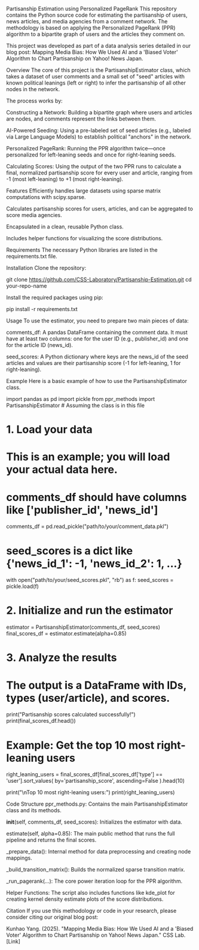 Partisanship Estimation using Personalized PageRank
This repository contains the Python source code for estimating the partisanship of users, news articles, and media agencies from a comment network. The methodology is based on applying the Personalized PageRank (PPR) algorithm to a bipartite graph of users and the articles they comment on.

This project was developed as part of a data analysis series detailed in our blog post: Mapping Media Bias: How We Used AI and a 'Biased Voter' Algorithm to Chart Partisanship on Yahoo! News Japan.

Overview
The core of this project is the PartisanshipEstimator class, which takes a dataset of user comments and a small set of "seed" articles with known political leanings (left or right) to infer the partisanship of all other nodes in the network.

The process works by:

Constructing a Network: Building a bipartite graph where users and articles are nodes, and comments represent the links between them.

AI-Powered Seeding: Using a pre-labeled set of seed articles (e.g., labeled via Large Language Models) to establish political "anchors" in the network.

Personalized PageRank: Running the PPR algorithm twice—once personalized for left-leaning seeds and once for right-leaning seeds.

Calculating Scores: Using the output of the two PPR runs to calculate a final, normalized partisanship score for every user and article, ranging from -1 (most left-leaning) to +1 (most right-leaning).

Features
Efficiently handles large datasets using sparse matrix computations with scipy.sparse.

Calculates partisanship scores for users, articles, and can be aggregated to score media agencies.

Encapsulated in a clean, reusable Python class.

Includes helper functions for visualizing the score distributions.

Requirements
The necessary Python libraries are listed in the requirements.txt file.

Installation
Clone the repository:

git clone https://github.com/CSS-Laboratory/Partisanship-Estimation.git
cd your-repo-name

Install the required packages using pip:

pip install -r requirements.txt

Usage
To use the estimator, you need to prepare two main pieces of data:

comments_df: A pandas DataFrame containing the comment data. It must have at least two columns: one for the user ID (e.g., publisher_id) and one for the article ID (news_id).

seed_scores: A Python dictionary where keys are the news_id of the seed articles and values are their partisanship score (-1 for left-leaning, 1 for right-leaning).

Example
Here is a basic example of how to use the PartisanshipEstimator class.

import pandas as pd
import pickle
from ppr_methods import PartisanshipEstimator # Assuming the class is in this file

# 1. Load your data
# This is an example; you will load your actual data here.
# comments_df should have columns like ['publisher_id', 'news_id']
comments_df = pd.read_pickle("path/to/your/comment_data.pkl")

# seed_scores is a dict like {'news_id_1': -1, 'news_id_2': 1, ...}
with open("path/to/your/seed_scores.pkl", "rb") as f:
    seed_scores = pickle.load(f)

# 2. Initialize and run the estimator
estimator = PartisanshipEstimator(comments_df, seed_scores)
final_scores_df = estimator.estimate(alpha=0.85)

# 3. Analyze the results
# The output is a DataFrame with IDs, types (user/article), and scores.
print("Partisanship scores calculated successfully!")
print(final_scores_df.head())

# Example: Get the top 10 most right-leaning users
right_leaning_users = final_scores_df[final_scores_df['type'] == 'user'].sort_values(
    by='partisanship_score', ascending=False
).head(10)

print("\nTop 10 most right-leaning users:")
print(right_leaning_users)

Code Structure
ppr_methods.py: Contains the main PartisanshipEstimator class and its methods.

__init__(self, comments_df, seed_scores): Initializes the estimator with data.

estimate(self, alpha=0.85): The main public method that runs the full pipeline and returns the final scores.

_prepare_data(): Internal method for data preprocessing and creating node mappings.

_build_transition_matrix(): Builds the normalized sparse transition matrix.

_run_pagerank(...): The core power iteration loop for the PPR algorithm.

Helper Functions: The script also includes functions like kde_plot for creating kernel density estimate plots of the score distributions.

Citation
If you use this methodology or code in your research, please consider citing our original blog post:

Kunhao Yang. (2025). "Mapping Media Bias: How We Used AI and a 'Biased Voter' Algorithm to Chart Partisanship on Yahoo! News Japan." CSS Lab. [Link]

